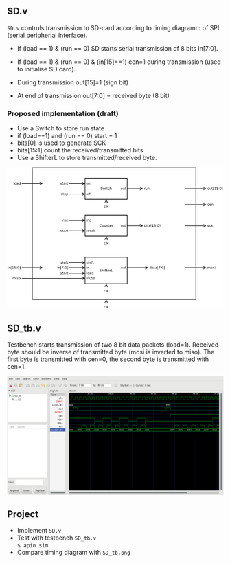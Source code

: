 ## SD.v
`SD.v` controls transmission to SD-card according to timing diagramm of SPI (serial peripherial interface).


* If (load == 1) & (run == 0) SD starts serial transmission of 8 bits in[7:0].
* If (load == 1) & (run == 0) & (in[15]==1) cen=1 during transmission (used to initialise SD card).

* During transmission out[15]=1 (sign bit)
* At end of transmission out[7:0] = received byte (8 bit)

### Proposed implementation (draft)

* Use a Switch to store run state
* if (load==1) and (run == 0) start = 1
* bits[0] is used to generate SCK
* bits[15:1] count the received/transmitted bits
* Use a ShifterL to store transmitted/received byte.

![](SD.png)

## SD_tb.v
Testbench starts transmission of two 8 bit data packets (load=1). Received byte should be inverse of transmitted byte (mosi is inverted to miso). The first byte is transmitted with cen=0, the second byte is transmitted with cen=1.

![](SD_tb.png)
## Project
* Implement `SD.v`
* Test with testbench `SD_tb.v`  
`$ apio sim`
* Compare timing diagram with `SD_tb.png`
